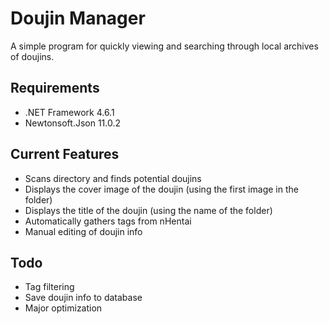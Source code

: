 # Doujin Manager
A simple program for quickly viewing and searching through local archives of doujins.

## Requirements 
* .NET Framework 4.6.1
* Newtonsoft.Json 11.0.2

## Current Features
* Scans directory and finds potential doujins
* Displays the cover image of the doujin (using the first image in the folder)
* Displays the title of the doujin (using the name of the folder)
* Automatically gathers tags from nHentai
* Manual editing of doujin info

## Todo
* Tag filtering
* Save doujin info to database
* Major optimization
